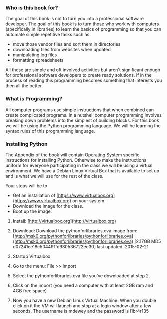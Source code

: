 ### Who is this book for?

The goal of this book is not to turn you into a professional software developer. The goal of this book is to turn those who work with computers (specifically in libraries) to learn the basics of programming so that you can automate simple repetitive tasks such as

* move those vendor files and sort them in directories
* downloading files from websites when updated
* manipulating log files
* formatting spreadsheets

All these are simple and oft involved activities but aren't significant enough for professional software developers to create ready solutions. If in the process of reading this programming becomes something that interests you then all the better.

### What is Programming?

All computer programs use simple instructions that when combined can create complicated programs. In a nutshell computer programming involves breaking down problems into the simplest of building blocks. For this book we will be using the Python programming language. We will be learning the syntax rules of this programming language. 

### Installing Python

The Appendix of the book will contain Operating System specific instructions for installing Python. Otherwise to make the instructions uniform for everyone participating in the class we will be using a virtual environment. We have a Debian Linux Virtual Box that is available to set up and is what we will use for the rest of the class. 

Your steps will be to 

* Get an installation of [https://www.virtualbox.org](https://www.virtualbox.org) on your system.
* Download the image for the class.
* Boot up the image.

1. Install:
[http://virtualbox.org](http://virtualbox.org)

2. Download:
Download the pythonforlibraries.ova image from:
[http://msk0.org/pythonforlibraries/pythonforlibraries.ova](http://msk0.org/pythonforlibraries/pythonforlibraries.ova) [2.17GB MD5 d07241ee18c504491fd930536722ee30] last updated: 2015-02-21

3. Startup Virtualbox

4. Go to the menu: File >> Import

5. Select the pythonforlibraries.ova file you’ve downloaded at step 2.

6. Click on the import (you need a computer with at least 2GB ram and 4GB free space)

7. Now you have a new Debian Linux Virtual Machine. When you double click on it the VM will launch and stop at a login window after a few seconds. The username is mdewey and the password is l1br4r135 
